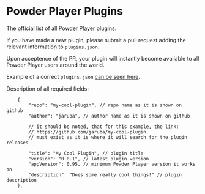 # Powder Player Plugins

The official list of all [Powder Player](https://github.com/jaruba/PowderPlayer) plugins.

If you have made a new plugin, please submit a pull request adding the relevant information to `plugins.json`.

Upon acceptence of the PR, your plugin will instantly become available to all Powder Player users around the world.

Example of a correct `plugins.json` [can be seen here](https://github.com/jaruba/powder-plugins/blob/master/demo-plugins.json).

Description of all required fields:

```
	{
		"repo": "my-cool-plugin", // repo name as it is shown on github
		"author": "jaruba", // author name as it is shown on github
		
		// it should be noted, that for this example, the link:
		// https://github.com/jaruba/my-cool-plugin
		// must exist as it is where it will search for the plugin releases
		
		"title": "My Cool Plugin", // plugin title
		"version": "0.0.1", // latest plugin version
		"appVersion": 0.95, // minimum Powder Player version it works on
		"description": "Does some really cool things!" // plugin description
	},
```
